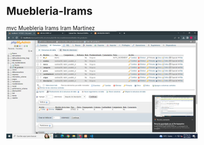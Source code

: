 # Muebleria-Irams
mvc Muebleria Irams Iram Martinez
![](https://github.com/MartinezI128/Muebleria-Irams/blob/6cba94003ccf37ec8f146406297517fb12809292/image.png)
